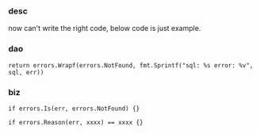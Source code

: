 ### desc
now can't write the right code, below code is just example.
### dao
```
return errors.Wrapf(errors.NotFound, fmt.Sprintf("sql: %s error: %v", sql, err))
```
### biz
```
if errors.Is(err, errors.NotFound) {}
```
```
if errors.Reason(err, xxxx) == xxxx {}
```